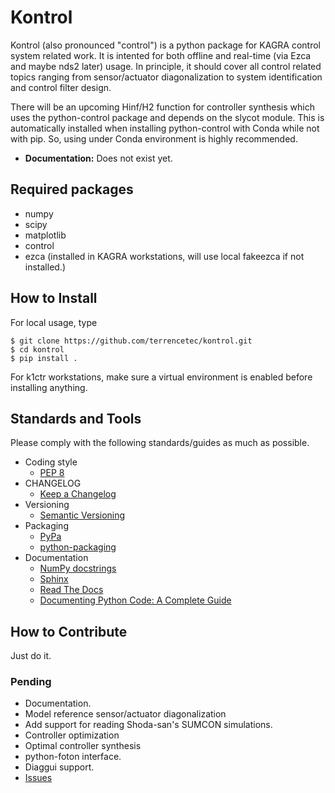 # Kontrol
Kontrol (also pronounced "control") is a python package for KAGRA control system
related work. It is intented for both offline and real-time (via Ezca and maybe
nds2 later) usage. In principle, it should cover all control related topics
ranging from sensor/actuator diagonalization to system identification and
control filter design.

There will be an upcoming Hinf/H2 function for controller synthesis which uses
the python-control package and depends on the slycot module. This is
automatically installed when installing python-control with Conda while not
with pip. So, using under Conda environment is highly recommended.

- **Documentation:** Does not exist yet.

## Required packages
* numpy
* scipy
* matplotlib
* control
* ezca (installed in KAGRA workstations, will use local fakeezca if not installed.)

## How to Install
For local usage, type
```
$ git clone https://github.com/terrencetec/kontrol.git
$ cd kontrol
$ pip install .
```
For k1ctr workstations, make sure a virtual environment is enabled before
installing anything.

## Standards and Tools
Please comply with the following standards/guides as much as possible.
* Coding style
  * [PEP 8](https://www.python.org/dev/peps/pep-0008/)
* CHANGELOG
  * [Keep a Changelog](https://keepachangelog.com/en/1.0.0/)
* Versioning
  * [Semantic Versioning](https://semver.org/spec/v2.0.0.html)
* Packaging
  * [PyPa](https://www.pypa.io)
  * [python-packaging](https://python-packaging.readthedocs.io)
* Documentation
  * [NumPy docstrings](https://numpydoc.readthedocs.io/en/latest/format.html)
  * [Sphinx](https://www.sphinx-doc.org/)
  * [Read The Docs](https://readthedocs.org/)
  * [Documenting Python Code: A Complete Guide](https://realpython.com/documenting-python-code/)

## How to Contribute
Just do it.
### Pending
- Documentation.
- Model reference sensor/actuator diagonalization
- Add support for reading Shoda-san's SUMCON simulations.
- Controller optimization
- Optimal controller synthesis
- python-foton interface.
- Diaggui support.
- [Issues](https://github.com/terrencetec/kontrol/issues)
